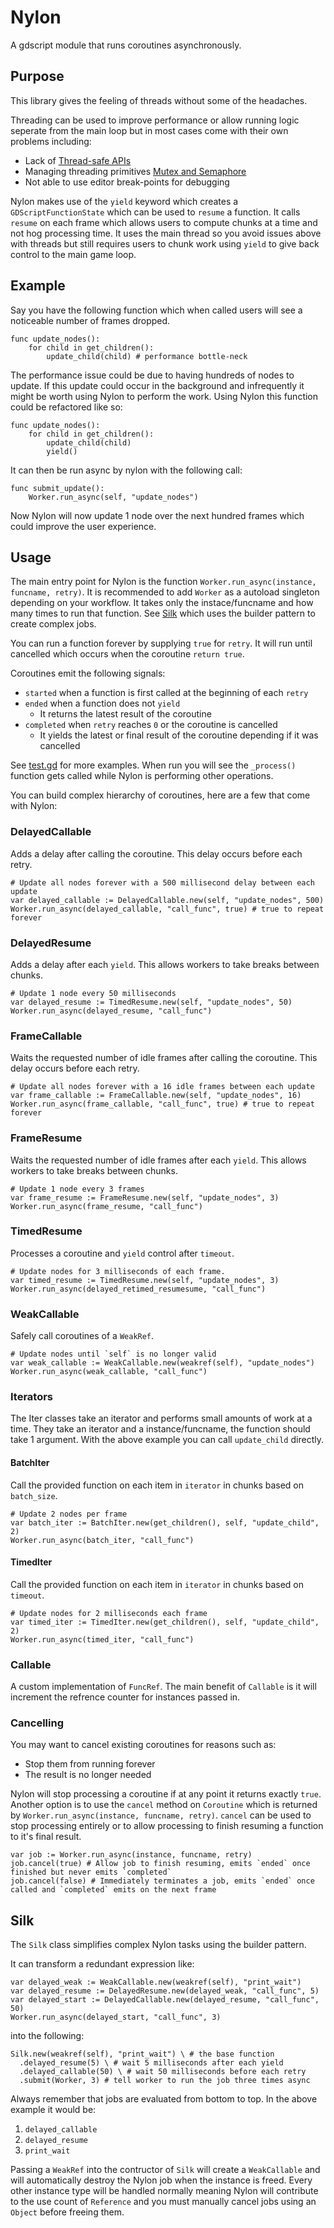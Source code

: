 # Nylon

A gdscript module that runs coroutines asynchronously.

## Purpose

This library gives the feeling of threads without some of the headaches.

Threading can be used to improve performance or allow running logic seperate from the main loop but in most cases come with their own problems including:
* Lack of [Thread-safe APIs](https://docs.godotengine.org/en/stable/tutorials/threads/thread_safe_apis.html)
* Managing threading primitives [Mutex and Semaphore](https://docs.godotengine.org/en/stable/tutorials/threads/using_multiple_threads.html)
* Not able to use editor break-points for debugging

Nylon makes use of the `yield` keyword which creates a `GDScriptFunctionState` which can be used to `resume` a function. It calls `resume` on each frame which allows users to compute chunks at a time and not hog processing time. It uses the main thread so you avoid issues above with threads but still requires users to chunk work using `yield` to give back control to the main game loop.

## Example

Say you have the following function which when called users will see a noticeable number of frames dropped.

```gdscript
func update_nodes():
    for child in get_children():
        update_child(child) # performance bottle-neck
```

The performance issue could be due to having hundreds of nodes to update. If this update could occur in the background and infrequently it might be worth using Nylon to perform the work. Using Nylon this function could be refactored like so:

```gdscript
func update_nodes():
    for child in get_children():
        update_child(child)
        yield()
```

It can then be run async by nylon with the following call:

```gdscript
func submit_update():
    Worker.run_async(self, "update_nodes")
```

Now Nylon will now update 1 node over the next hundred frames which could improve the user experience.

## Usage

The main entry point for Nylon is the function `Worker.run_async(instance, funcname, retry)`.
It is recommended to add `Worker` as a autoload singleton depending on your workflow.
It takes only the instace/funcname and how many times to run that function.
See [Silk](#Silk) which uses the builder pattern to create complex jobs.

You can run a function forever by supplying `true` for `retry`. It will run until cancelled which occurs when the coroutine `return true`.

Coroutines emit the following signals:
* `started` when a function is first called at the beginning of each `retry`
* `ended` when a function does not `yield`
  * It returns the latest result of the coroutine
* `completed` when `retry` reaches `0` or the coroutine is cancelled
  * It yields the latest or final result of the coroutine depending if it was cancelled

See [test.gd](https://github.com/mashumafi/nylon/blob/main/test.gd) for more examples. When run you will see the `_process()` function gets called while Nylon is performing other operations.

You can build complex hierarchy of coroutines, here are a few that come with Nylon:

### DelayedCallable

Adds a delay after calling the coroutine. This delay occurs before each retry.

```gdscript
# Update all nodes forever with a 500 millisecond delay between each update
var delayed_callable := DelayedCallable.new(self, "update_nodes", 500)
Worker.run_async(delayed_callable, "call_func", true) # true to repeat forever
```

### DelayedResume

Adds a delay after each `yield`. This allows workers to take breaks between chunks.

```gdscript
# Update 1 node every 50 milliseconds
var delayed_resume := TimedResume.new(self, "update_nodes", 50)
Worker.run_async(delayed_resume, "call_func")
```

### FrameCallable

Waits the requested number of idle frames after calling the coroutine. This delay occurs before each retry.

```gdscript
# Update all nodes forever with a 16 idle frames between each update
var frame_callable := FrameCallable.new(self, "update_nodes", 16)
Worker.run_async(frame_callable, "call_func", true) # true to repeat forever
```

### FrameResume

Waits the requested number of idle frames after each `yield`. This allows workers to take breaks between chunks.

```gdscript
# Update 1 node every 3 frames
var frame_resume := FrameResume.new(self, "update_nodes", 3)
Worker.run_async(frame_resume, "call_func")
```

### TimedResume

Processes a coroutine and `yield` control after `timeout`.

```gdscript
# Update nodes for 3 milliseconds of each frame.
var timed_resume := TimedResume.new(self, "update_nodes", 3)
Worker.run_async(delayed_retimed_resumesume, "call_func")
```

### WeakCallable

Safely call coroutines of a `WeakRef`.

```gdscript
# Update nodes until `self` is no longer valid
var weak_callable := WeakCallable.new(weakref(self), "update_nodes")
Worker.run_async(weak_callable, "call_func")
```

### Iterators

The Iter classes take an iterator and performs small amounts of work at a time. They take an iterator and a instance/funcname, the function should take 1 argument. With the above example you can call `update_child` directly.

#### BatchIter

Call the provided function on each item in `iterator` in chunks based on `batch_size`.

```gdscript
# Update 2 nodes per frame
var batch_iter := BatchIter.new(get_children(), self, "update_child", 2)
Worker.run_async(batch_iter, "call_func")
```

#### TimedIter

Call the provided function on each item in `iterator` in chunks based on `timeout`.

```gdscript
# Update nodes for 2 milliseconds each frame
var timed_iter := TimedIter.new(get_children(), self, "update_child", 2)
Worker.run_async(timed_iter, "call_func")
```

### Callable

A custom implementation of `FuncRef`. The main benefit of `Callable` is it will increment the refrence counter for instances passed in.

### Cancelling

You may want to cancel existing coroutines for reasons such as:
* Stop them from running forever
* The result is no longer needed

Nylon will stop processing a coroutine if at any point it returns exactly `true`.
Another option is to use the `cancel` method on `Coroutine` which is returned by `Worker.run_async(instance, funcname, retry)`.
`cancel` can be used to stop processing entirely or to allow processing to finish resuming a function to it's final result.

```gdscript
var job := Worker.run_async(instance, funcname, retry)
job.cancel(true) # Allow job to finish resuming, emits `ended` once finished but never emits `completed`
job.cancel(false) # Immediately terminates a job, emits `ended` once called and `completed` emits on the next frame
```

## Silk

The `Silk` class simplifies complex Nylon tasks using the builder pattern.

It can transform a redundant expression like:

```gdscript
var delayed_weak := WeakCallable.new(weakref(self), "print_wait")
var delayed_resume := DelayedResume.new(delayed_weak, "call_func", 5)
var delayed_start := DelayedCallable.new(delayed_resume, "call_func", 50)
Worker.run_async(delayed_start, "call_func", 3)
```

into the following:

```gdscript
Silk.new(weakref(self), "print_wait") \ # the base function
  .delayed_resume(5) \ # wait 5 milliseconds after each yield
  .delayed_callable(50) \ # wait 50 milliseconds before each retry
  .submit(Worker, 3) # tell worker to run the job three times async
```

Always remember that jobs are evaluated from bottom to top. In the above example it would be:
1. `delayed_callable`
2. `delayed_resume`
3. `print_wait`

Passing a `WeakRef` into the contructor of `Silk` will create a `WeakCallable` and will automatically destroy the Nylon job when the instance is freed. Every other instance type will be handled normally meaning Nylon will contribute to the use count of `Reference` and you must manually cancel jobs using an `Object` before freeing them.
